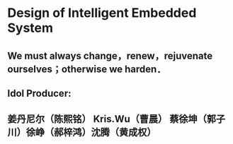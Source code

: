 #  Design of Intelligent Embedded System
## We must always change，renew，rejuvenate ourselves；otherwise we harden．  
## Idol Producer:  
## 姜丹尼尔（陈熙铭） Kris.Wu（曹晨） 蔡徐坤（郭子川）徐峥（郝梓鸿）沈腾（黄成权）

   
   
